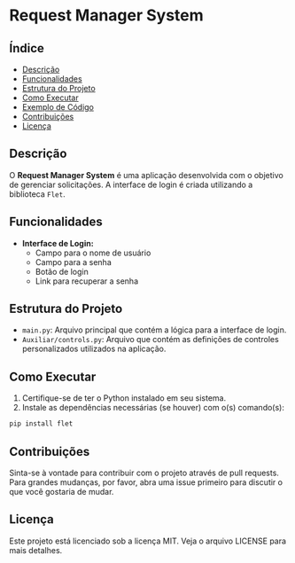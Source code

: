 # Request Manager System

## Índice
- [Descrição](#descrição)
- [Funcionalidades](#funcionalidades)
- [Estrutura do Projeto](#estrutura-do-projeto)
- [Como Executar](#como-executar)
- [Exemplo de Código](#exemplo-de-código)
- [Contribuições](#contribuições)
- [Licença](#licença)

## Descrição
O **Request Manager System** é uma aplicação desenvolvida com o objetivo de gerenciar solicitações. A interface de login é criada utilizando a biblioteca `Flet`.

## Funcionalidades
- **Interface de Login:**
  - Campo para o nome de usuário
  - Campo para a senha
  - Botão de login
  - Link para recuperar a senha

## Estrutura do Projeto
- `main.py`: Arquivo principal que contém a lógica para a interface de login.
- `Auxiliar/controls.py`: Arquivo que contém as definições de controles personalizados utilizados na aplicação.

## Como Executar
1. Certifique-se de ter o Python instalado em seu sistema.
2. Instale as dependências necessárias (se houver) com o(s) comando(s):
```bash
pip install flet
```

## Contribuições
Sinta-se à vontade para contribuir com o projeto através de pull requests. Para grandes mudanças, por favor, abra uma issue primeiro para discutir o que você gostaria de mudar.

## Licença
Este projeto está licenciado sob a licença MIT. Veja o arquivo LICENSE para mais detalhes.